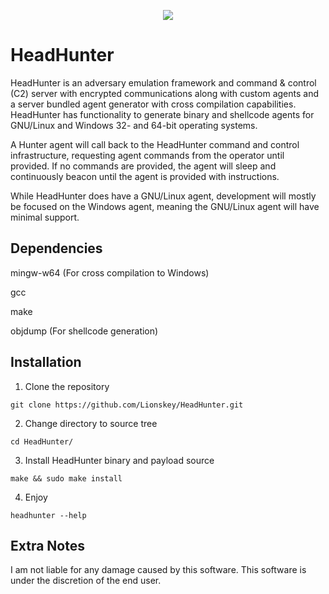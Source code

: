 
<p align="center">
  <img src="https://github.com/shellph1sh/shellph1sh.github.io/assets/55106700/38a0993b-569d-4a87-9742-675d2759407f">
</p>

# HeadHunter
HeadHunter is an adversary emulation framework and command & control (C2) server with encrypted communications along with custom agents and a server bundled agent generator with cross compilation capabilities.
HeadHunter has functionality to generate binary and shellcode agents for GNU/Linux and Windows 32- and 64-bit operating systems. 

A Hunter agent will call back to the HeadHunter command and control infrastructure, requesting agent commands from the operator until provided. If no commands are provided, the agent will sleep and continuously beacon until the agent is provided with instructions.

While HeadHunter does have a GNU/Linux agent, development will mostly be focused on the Windows agent, meaning the GNU/Linux agent will have minimal support.

## Dependencies
mingw-w64 (For cross compilation to Windows)

gcc

make

objdump (For shellcode generation)

## Installation 

1. Clone the repository
``` 
git clone https://github.com/Lionskey/HeadHunter.git
```

2. Change directory to source tree
``` 
cd HeadHunter/
```

3. Install HeadHunter binary and payload source
```
make && sudo make install
```

4. Enjoy
``` 
headhunter --help
```

## Extra Notes

I am not liable for any damage caused by this software. This software is under the discretion of the end user.

